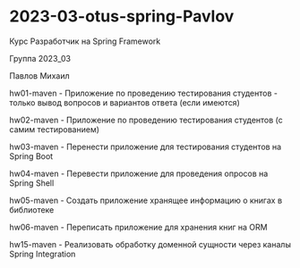 # 2023-03-otus-spring-Pavlov

Курс Разработчик на Spring Framework

Группа 2023_03

Павлов Михаил

hw01-maven - Приложение по проведению тестирования студентов - только вывод вопросов и вариантов ответа (если имеются)

hw02-maven - Приложение по проведению тестирования студентов (с самим тестированием)

hw03-maven - Перенести приложение для тестирования студентов на Spring Boot

hw04-maven - Перевести приложение для проведения опросов на Spring Shell

hw05-maven - Создать приложение хранящее информацию о книгах в библиотеке

hw06-maven - Переписать приложение для хранения книг на ORM

hw15-maven - Реализовать обработку доменной сущности через каналы Spring Integration


